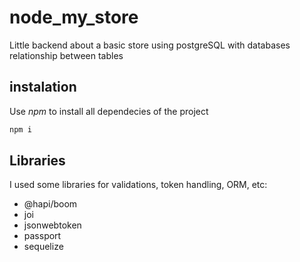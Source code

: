 # node_my_store

Little backend about a basic store using postgreSQL with databases relationship between tables


## instalation

Use *npm* to install all dependecies of the project

```bash
npm i
```

## Libraries

I used some libraries for validations, token handling, ORM, etc:

- @hapi/boom
- joi
- jsonwebtoken
- passport
- sequelize
